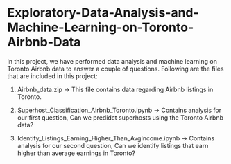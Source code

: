 # Exploratory-Data-Analysis-and-Machine-Learning-on-Toronto-Airbnb-Data

In this project, we have performed data analysis and machine learning on Toronto Airbnb data to answer a couple of questions. Following are the files that are included in this project:

1. Airbnb_data.zip -> This file contains data regarding Airbnb listings in Toronto.

2. Superhost_Classification_Airbnb_Toronto.ipynb -> Contains analysis for our first question, Can we predidct superhosts using the Toronto Airbnb data?

3. Identify_Listings_Earning_Higher_Than_AvgIncome.ipynb -> Contains analysis for our second question, Can we identify listings that earn higher than average earnings in Toronto?
